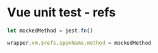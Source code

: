 # Vue unit test - refs

``` javascript
let mockedMethod = jest.fn()

wrapper.vm.$refs.appnName.method = mockedMethod


```